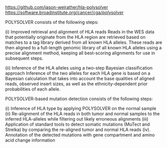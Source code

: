 https://github.com/jason-weirather/hla-polysolver
https://software.broadinstitute.org/cancer/cga/polysolver

POLYSOLVER consists of the following steps:

(i) Improved retrieval and alignment of HLA reads Reads in the WES data that potentially originate from the HLA region are retrieved based on matches to a tag library derived from all known HLA alleles. These reads are then aligned to a full-length genomic library of all known HLA alleles using a precise alignment method, keeping all best-scoring alignments for use in subsequent steps.

(ii) Inference of the HLA alleles using a two-step Bayesian classification approach Inference of the two alleles for each HLA gene is based on a Bayesian calculation that takes into account the base qualities of aligned reads, observed insert sizes, as well as the ethnicity-dependent prior probabilities of each allele.


POLYSOLVER-based mutation detection consists of the following steps:

(i) Inference of HLA type by applying POLYSOLVER on the normal sample
(ii) Re-alignment of the HLA reads in both tumor and normal samples to the inferred HLA-alleles while filtering out likely erroneous alignments
(iii) Application of standard tools to detect somatic mutations (MuTect and Strelka) by comparing the re-aligned tumor and normal HLA reads
(iv). Annotation of the detected mutations with gene compartment and amino acid change information